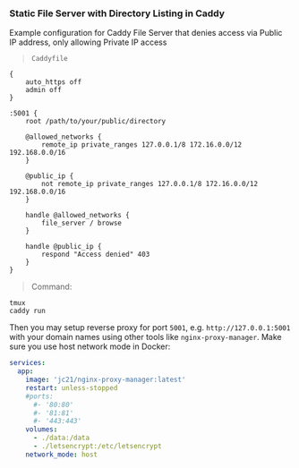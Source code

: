 ### Static File Server with Directory Listing in Caddy
Example configuration for Caddy File Server that denies access via Public IP address, only allowing Private IP access

> `Caddyfile`
```
{
	auto_https off
	admin off
}

:5001 {
	root /path/to/your/public/directory

	@allowed_networks {
		remote_ip private_ranges 127.0.0.1/8 172.16.0.0/12 192.168.0.0/16
	}

	@public_ip {
		not remote_ip private_ranges 127.0.0.1/8 172.16.0.0/12 192.168.0.0/16
	}

	handle @allowed_networks {
		file_server / browse
	}

	handle @public_ip {
		respond "Access denied" 403
	}
}
```

> Command:

```
tmux
caddy run
```

Then you may setup reverse proxy for port `5001`, e.g. `http://127.0.0.1:5001` with your domain names using other tools like `nginx-proxy-manager`. Make sure you use host network mode in Docker:

```yaml
services:
  app:
    image: 'jc21/nginx-proxy-manager:latest'
    restart: unless-stopped
    #ports:
      #- '80:80'
      #- '81:81'
      #- '443:443'
    volumes:
      - ./data:/data
      - ./letsencrypt:/etc/letsencrypt
    network_mode: host
```
